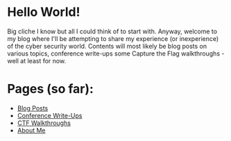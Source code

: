 # Hello World!
Big cliche I know but all I could think of to start with.
Anyway, welcome to my blog where I'll be attempting to share my experience (or inexperience) of the cyber security world.
Contents will most likely be blog posts on various topics, conference write-ups some Capture the Flag walkthroughs - well at least for now.

# Pages (so far):
- [Blog Posts](https://github.com/miles-away/miles-away.github.io/tree/master/_pages/blog-posts.md)
- [Conference Write-Ups](https://github.com/miles-away/miles-away.github.io/tree/master/_pages/conference-write-ups.md)
- [CTF Walkthroughs](https://github.com/miles-away/miles-away.github.io/tree/master/_pages/ctf-walkthroughs.md)
- [About Me](https://github.com/miles-away/miles-away.github.io/tree/master/_pages/about-me.md)
